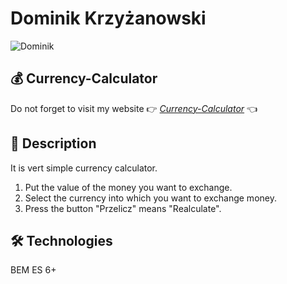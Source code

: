 # Dominik Krzyżanowski
![Dominik](images/domino.png)

## 💰 Currency-Calculator
Do not forget to visit my website 👉 [*Currency-Calculator*](https://dominik-krzyzanowski.github.io/Currency-Calculator/) 👈

## 📖 Description
It is vert simple currency calculator.
1. Put the value of the money you want to exchange.
2. Select the currency into which you want to exchange money. 
3. Press the button "Przelicz" means "Realculate".

## 🛠 Technologies
BEM
ES 6+